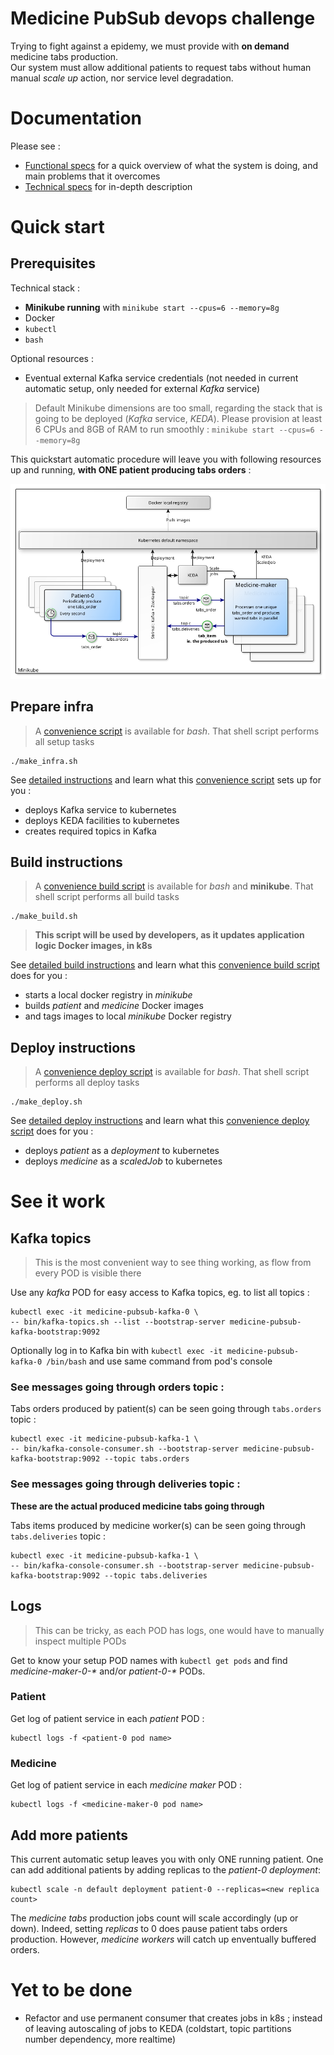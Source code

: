 # Medicine PubSub devops challenge

Trying to fight against a epidemy, we must provide with **on demand** medicine tabs production.     
Our system must allow additional patients to request tabs without human manual *scale up* action, nor service level degradation.

# Documentation
Please see :
- [Functional specs](WORK_SUMMARY.md) for a quick overview of what the system is doing, and main problems that it overcomes
- [Technical specs](documentation/README.md) for in-depth description 

# Quick start
## Prerequisites
Technical stack :
- **Minikube running** with `minikube start --cpus=6 --memory=8g`
- Docker
- `kubectl`
- `bash`

Optional resources :
- Eventual external Kafka service credentials (not needed in current automatic setup, only needed for external *Kafka* service)

> Default Minikube dimensions are too small, regarding the stack that is going to be deployed (*Kafka* service, *KEDA*). Please provision at least 6 CPUs and 8GB of RAM to run smoothly :
> `minikube start --cpus=6 --memory=8g`

This quickstart automatic procedure will leave you with following resources up and running, **with ONE patient producing tabs orders** :

![Target architecture, the big picture](documentation/assets/archi_aspersetup.png)

## Prepare infra
> A [convenience script](make_infra.sh) is available for *bash*. That shell script performs all setup tasks
```shell
./make_infra.sh
```

See [detailed instructions](documentation/PREPARE_INFRA.md) and learn what this [convenience script](make_infra.sh) sets up for you :
- deploys Kafka service to kubernetes
- deploys KEDA facilities to kubernetes
- creates required topics in Kafka

## Build instructions
> A [convenience build script](make_build.sh) is available for *bash* and **minikube**. That shell script performs all build tasks
```shell
./make_build.sh
```

> **This script will be used by developers, as it updates application logic Docker images, in k8s**

See [detailed build instructions](documentation/BUILD_INSTRUCTIONS.md) and learn what this [convenience build script](make_build.sh) does for you :
- starts a local docker registry in *minikube*
- builds *patient* and *medicine* Docker images
- and tags images to local *minikube* Docker registry

## Deploy instructions
> A [convenience deploy script](make_deploy.sh) is available for *bash*. That shell script performs all deploy tasks
```shell
./make_deploy.sh
```

See [detailed deploy instructions](documentation/DEPLOY_INSTRUCTIONS.md) and learn what this [convenience deploy script](make_deploy.sh) does for you :
- deploys *patient* as a *deployment* to kubernetes
- deploys *medicine* as a *scaledJob* to kubernetes
  
# See it work
## Kafka topics
> This is the most convenient way to see thing working, as flow from every POD is visible there

Use any *kafka* POD for easy access to Kafka topics, eg. to list all topics :
```shell
kubectl exec -it medicine-pubsub-kafka-0 \
-- bin/kafka-topics.sh --list --bootstrap-server medicine-pubsub-kafka-bootstrap:9092
```

Optionally log in to Kafka bin with `kubectl exec -it medicine-pubsub-kafka-0 /bin/bash` and use same command from pod's console

### See messages going through orders topic :
Tabs orders produced by patient(s) can be seen going through `tabs.orders` topic :
```shell
kubectl exec -it medicine-pubsub-kafka-1 \
-- bin/kafka-console-consumer.sh --bootstrap-server medicine-pubsub-kafka-bootstrap:9092 --topic tabs.orders
```

### See messages going through deliveries topic :
**These are the actual produced medicine tabs going through**

Tabs items produced by medicine worker(s) can be seen going through `tabs.deliveries` topic :
```shell
kubectl exec -it medicine-pubsub-kafka-1 \
-- bin/kafka-console-consumer.sh --bootstrap-server medicine-pubsub-kafka-bootstrap:9092 --topic tabs.deliveries
```

## Logs
> This can be tricky, as each POD has logs, one would have to manually inspect multiple PODs

Get to know your setup POD names with `kubectl get pods` and find *medicine-maker-0-\** and/or *patient-0-\** PODs. 

### Patient
Get log of patient service in each *patient* POD :
```shell
kubectl logs -f <patient-0 pod name>
```

### Medicine
Get log of patient service in each *medicine maker* POD :
```shell
kubectl logs -f <medicine-maker-0 pod name>
```

## Add more patients
This current automatic setup leaves you with only ONE running patient. One can add additional patients by adding replicas to the *patient-0 deployment*:
```shell
kubectl scale -n default deployment patient-0 --replicas=<new replica count>
```
The *medicine tabs* production jobs count will scale accordingly (up or down). Indeed, setting *replicas* to 0 does pause patient tabs orders production. However, *medicine workers* will catch up enventually buffered orders.

# Yet to be done
- Refactor and use permanent consumer that creates jobs in k8s ; instead of leaving autoscaling of jobs to KEDA (coldstart, topic partitions number dependency, more realtime)
